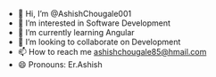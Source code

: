 - 👋 Hi, I’m @AshishChougale001
- 👀 I’m interested in Software Development
- 🌱 I’m currently learning Angular
- 💞️ I’m looking to collaborate on Development
- 📫 How to reach me ashishchougale85@hmail.com
- 😄 Pronouns: Er.Ashish


<!---
AshishChougale001/AshishChougale001 is a ✨ special ✨ repository because its `README.md` (this file) appears on your GitHub profile.
You can click the Preview link to take a look at your changes.
--->
